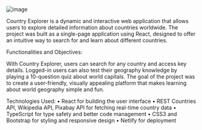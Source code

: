 ![image](https://github.com/user-attachments/assets/d622a3b1-f504-4295-a376-3d21ecae5fc7)

Country Explorer is a dynamic and interactive web application that allows users to explore detailed information about countries worldwide. The project was built as a single-page application using React, designed to offer an intuitive way to search for and learn about different countries.

Functionalities and Objectives:

With Country Explorer, users can search for any country and access key details. Logged-in users can also test their geography knowledge by playing a 10-question quiz about world capitals. The goal of the project was to create a user-friendly, visually appealing platform that makes learning about world geography simple and fun.

Technologies Used:
	•	React for building the user interface
	•	REST Countries API, Wikipedia API, Pixabay API for fetching real-time country data
	•	TypeScript for type safety and better code management
	•	CSS3 and Bootstrap for styling and responsive design
	•	Netlify for deployment
